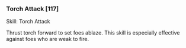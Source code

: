 ### Torch Attack [117]

Skill: Torch Attack

Thrust torch forward to set foes ablaze. This skill is especially effective against foes who are weak to fire.